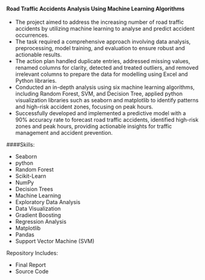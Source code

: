 #### Road Traffic Accidents Analysis Using Machine Learning Algorithms
- The project aimed to address the increasing number of road traffic accidents by utilizing machine learning to 
analyse and predict accident occurrences. 
- The task required a comprehensive approach involving data analysis, preprocessing, model training, and 
evaluation to ensure robust and actionable results.
- The action plan handled duplicate entries, addressed missing values, renamed columns for clarity, detected 
and treated outliers, and removed irrelevant columns to prepare the data for modelling using Excel and Python 
libraries.
- Conducted an in-depth analysis using six machine learning algorithms, including Random Forest, SVM, and 
Decision Tree, applied python visualization libraries such as seaborn and matplotlib to identify patterns and 
high-risk accident zones, focusing on peak hours.
- Successfully developed and implemented a predictive model with a 90% accuracy rate to forecast road traffic 
accidents, identified high-risk zones and peak hours, providing actionable insights for traffic management and 
accident prevention.

####Skills:
- Seaborn
-  python
-  Random Forest
-  Scikit-Learn
-  NumPy
-  Decision Trees
-  Machine Learning
-  Exploratory Data Analysis
-  Data Visualization
-  Gradient Boosting
-  Regression Analysis
-  Matplotlib
-  Pandas
-  Support Vector Machine (SVM)

Repository Includes: 
- Final Report
- Source Code
